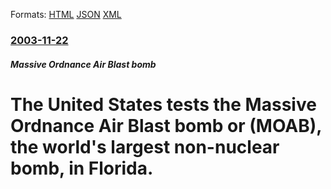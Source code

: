 
Formats: [HTML](/news/2003/11/22/the-united-states-tests-the-massive-ordnance-air-blast-bomb-or-moab-the-world-s-largest-non-nuclear-bomb-in-florida.html)  [JSON](/news/2003/11/22/the-united-states-tests-the-massive-ordnance-air-blast-bomb-or-moab-the-world-s-largest-non-nuclear-bomb-in-florida.json)  [XML](/news/2003/11/22/the-united-states-tests-the-massive-ordnance-air-blast-bomb-or-moab-the-world-s-largest-non-nuclear-bomb-in-florida.xml)  

### [2003-11-22](/news/2003/11/22/index.md)

##### Massive Ordnance Air Blast bomb
#  The United States tests the Massive Ordnance Air Blast bomb or (MOAB), the world's largest non-nuclear bomb, in Florida.



